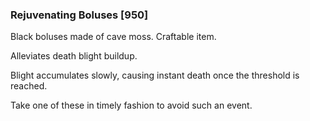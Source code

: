 ### Rejuvenating Boluses [950]

Black boluses made of cave moss. Craftable item.

Alleviates death blight buildup.

Blight accumulates slowly, causing instant death once the threshold is reached.

Take one of these in timely fashion to avoid such an event.
